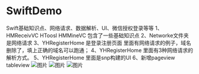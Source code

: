 # SwiftDemo
Swift基础知识点、网络请求、数据解析、UI、微信授权登录等等
1、HMReceivVC HToosl HMMineVC 包含了一些基础知识点
2、Networke文件夹是网络请求
3、YHRegisterHome 是登录注册页面 里面有网络请求的例子，域名删除了，填上正确的域名可以跑通；
4、YHRegisterHome 里面有3种网络请求的解析方式。
5、YHRegisterHome 里面是snp构建的UI
6、新增pageview tableview
![图片](https://github.com/lyjiang/SwiftDemo/blob/master/horseman/horseman/gitimage/11550214137_.pic_hd.jpg)
![图片](https://github.com/lyjiang/SwiftDemo/blob/master/horseman/horseman/gitimage/21550214138_.pic_hd.jpg)
![图片](https://github.com/lyjiang/SwiftDemo/blob/master/horseman/horseman/gitimage/31550214139_.pic_hd.jpg)


